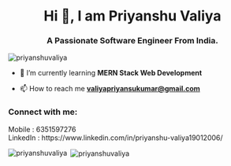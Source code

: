 <h1 align="center">Hi 👋, I am Priyanshu Valiya</h1>
<h3 align="center">A Passionate Software Engineer From India.</h3>

<p align="left"> <img src="https://komarev.com/ghpvc/?username=priyanshuvaliya&label=Profile%20views&color=0e75b6&style=flat" alt="priyanshuvaliya" /> </p>

- 🌱 I’m currently learning **MERN Stack Web Development**

- 📫 How to reach me **valiyapriyansukumar@gmail.com**

<h3 align="left">Connect with me:</h3>
<p align="left">
Mobile : 6351597276<br>
LinkedIn : https://www.linkedin.com/in/priyanshu-valiya19012006/
</p>


<p><img align="left" src="https://github-readme-stats.vercel.app/api/top-langs?username=priyanshuvaliya&show_icons=true&locale=en&layout=compact" alt="priyanshuvaliya" /></p>

<p>&nbsp;<img align="center" src="https://github-readme-stats.vercel.app/api?username=priyanshuvaliya&show_icons=true&locale=en" alt="priyanshuvaliya" /></p>
